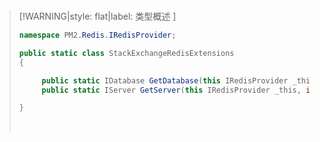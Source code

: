 <br/>

>[!WARNING|style: flat|label: 类型概述 ]
>
>```csharp
>namespace PM2.Redis.IRedisProvider;
>
>public static class StackExchangeRedisExtensions
>{
>
>      public static IDatabase GetDatabase(this IRedisProvider _this, int index = 0);
>      public static IServer GetServer(this IRedisProvider _this, int Points = 0);
>
>}
>
>
>```
>
>
>
><br/>



